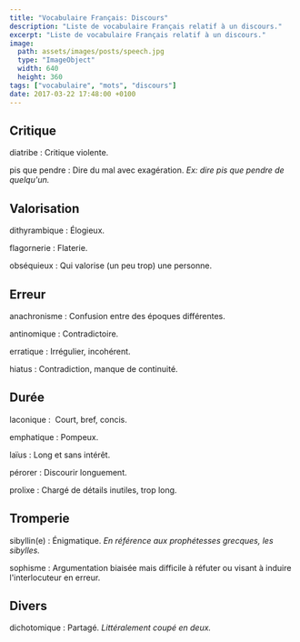 ```yaml
---
title: "Vocabulaire Français: Discours"
description: "Liste de vocabulaire Français relatif à un discours."
excerpt: "Liste de vocabulaire Français relatif à un discours."
image:
  path: assets/images/posts/speech.jpg
  type: "ImageObject"
  width: 640
  height: 360
tags: ["vocabulaire", "mots", "discours"]
date: 2017-03-22 17:48:00 +0100
---
```

## Critique

diatribe
: Critique violente.

pis que pendre
: Dire du mal avec exagération.
*Ex: dire pis que pendre de quelqu'un.*


## Valorisation

dithyrambique
: Élogieux.

flagornerie
: Flaterie.

obséquieux
: Qui valorise (un peu trop) une personne.


## Erreur

anachronisme
: Confusion entre des époques différentes.

antinomique
: Contradictoire.

erratique
: Irrégulier, incohérent.

hiatus
: Contradiction, manque de continuité.


## Durée

laconique
:  Court, bref, concis.

emphatique
: Pompeux.

laïus
: Long et sans intérêt.

pérorer
: Discourir longuement.

prolixe
: Chargé de détails inutiles, trop long.


## Tromperie

sibyllin(e)
: Énigmatique.
*En référence aux prophétesses grecques, les sibylles.*

sophisme
: Argumentation biaisée mais difficile à réfuter ou visant à induire l'interlocuteur en erreur.


## Divers

dichotomique
: Partagé.
*Littéralement coupé en deux.*
